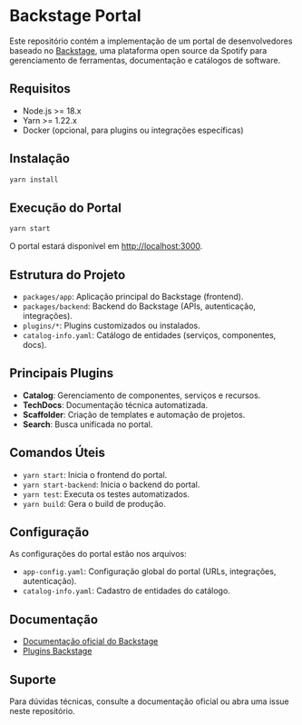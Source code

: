 # Backstage Portal

Este repositório contém a implementação de um portal de desenvolvedores baseado no [Backstage](https://backstage.io), uma plataforma open source da Spotify para gerenciamento de ferramentas, documentação e catálogos de software.

## Requisitos

- Node.js >= 18.x
- Yarn >= 1.22.x
- Docker (opcional, para plugins ou integrações específicas)

## Instalação

```sh
yarn install
```

## Execução do Portal

```sh
yarn start
```

O portal estará disponível em [http://localhost:3000](http://localhost:3000).

## Estrutura do Projeto

- `packages/app`: Aplicação principal do Backstage (frontend).
- `packages/backend`: Backend do Backstage (APIs, autenticação, integrações).
- `plugins/*`: Plugins customizados ou instalados.
- `catalog-info.yaml`: Catálogo de entidades (serviços, componentes, docs).

## Principais Plugins

- **Catalog**: Gerenciamento de componentes, serviços e recursos.
- **TechDocs**: Documentação técnica automatizada.
- **Scaffolder**: Criação de templates e automação de projetos.
- **Search**: Busca unificada no portal.

## Comandos Úteis

- `yarn start`: Inicia o frontend do portal.
- `yarn start-backend`: Inicia o backend do portal.
- `yarn test`: Executa os testes automatizados.
- `yarn build`: Gera o build de produção.

## Configuração

As configurações do portal estão nos arquivos:
- `app-config.yaml`: Configuração global do portal (URLs, integrações, autenticação).
- `catalog-info.yaml`: Cadastro de entidades do catálogo.

## Documentação

- [Documentação oficial do Backstage](https://backstage.io/docs)
- [Plugins Backstage](https://backstage.io/plugins)

## Suporte

Para dúvidas técnicas, consulte a documentação oficial ou abra uma issue neste repositório.
